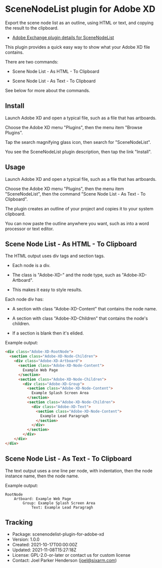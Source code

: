 # SceneNodeList plugin for Adobe XD

Export the scene node list as an outline, using HTML or text, and copying the result to the clipboard.

* [Adobe Exchange plugin details for SceneNodeList](https://exchange.adobe.com/creativecloud/plugindetails.html/app/cc/23b5b2b4)

This plugin provides a quick easy way to show what your Adobe XD file contains.

There are two commands:

* Scene Node List - As HTML - To Clipboard

* Scene Node List - As Text - To Clipboard

See below for more about the commands.


## Install

Launch Adobe XD and open a typical file, such as a file that has artboards.

Choose the Adobe XD menu "Plugins", then the menu item "Browse Plugins".

Tap the search magnifying glass icon, then search for "SceneNodeList".

You see the SceneNodeList plugin description, then tap the link "Install".


## Usage

Launch Adobe XD and open a typical file, such as a file that has artboards.

Choose the Adobe XD menu "Plugins", then the menu item "SceneNodeList", then the command "Scene Node List - As Text - To Clipboard".

The plugin creates an outline of your project and copies it to your system clipboard.

You can now paste the outline anywhere you want, such as into a word processor or text editor.


## Scene Node List - As HTML - To Clipboard

The HTML output uses div tags and section tags.

  * Each node is a div.

  * The class is "Adobe-XD-" and the node type, such as "Adobe-XD-Artboard".

  * This makes it easy to style results.

Each node div has:

  * A section with class "Adobe-XD-Content" that contains the node name.

  * A section with class "Adobe-XD-Children" that contains the node's children.

  * If a section is blank then it's elided.

Example output:

```html
<div class="Adobe-XD-RootNode">
  <section class="Adobe-XD-Node-Children">
    <div class="Adobe-XD-Artboard">
      <section class="Adobe-XD-Node-Content">
        Example Web Page
      </section>
      <section class="Adobe-XD-Node-Children">
        <div class="Adobe-XD-Group">
          <section class="Adobe-XD-Node-Content">
            Example Splash Screen Area
          </section>
          <section class="Adobe-XD-Node-Children">
            <div class="Adobe-XD-Text">
              <section class="Adobe-XD-Node-Content">
                Example Lead Paragraph
              </section>
            </div>
          </section>
        </div>
    </div>
</div>
```


## Scene Node List - As Text - To Clipboard

The text output uses a one line per node, with indentation, then the node instance name, then the node name.

Example output:

```text
RootNode
    Artboard: Example Web Page
        Group: Example Splash Screen Area
            Text: Example Lead Paragragh
```


## Tracking

  * Package: scenenodelist-plugin-for-adobe-xd
  * Version: 1.0.0
  * Created: 2021-10-17T00:00:00Z
  * Updated: 2021-11-08T15:27:18Z
  * License: GPL-2.0-or-later or contact us for custom license
  * Contact: Joel Parker Henderson (joel@sixarm.com)
